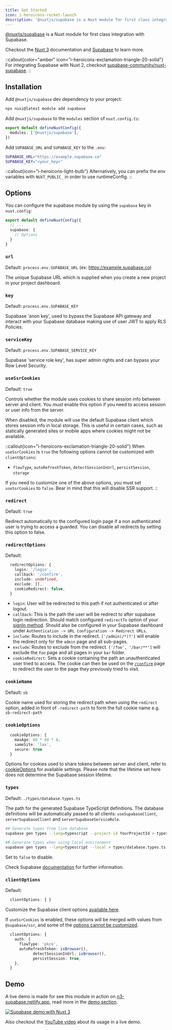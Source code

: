 ```yaml
---
title: Get Started
icon: i-heroicons-rocket-launch
description: '@nuxtjs/supabase is a Nuxt module for first class integration with Supabase.'
---
```


[@nuxtjs/supabase](https://github.com/nuxt-modules/supabase) is a Nuxt module for first class integration with Supabase.

Checkout the [Nuxt 3](https://v3.nuxtjs.org) documentation and [Supabase](https://supabase.com) to learn more.

::callout{color="amber" icon="i-heroicons-exclamation-triangle-20-solid"}
For integrating Supabase with Nuxt 2, checkout [supabase-community/nuxt-supabase](https://github.com/supabase-community/nuxt-supabase).
::

## Installation

Add `@nuxtjs/supabase` dev dependency to your project:

```bash
npx nuxi@latest module add supabase
```

Add `@nuxtjs/supabase` to the `modules` section of `nuxt.config.ts`:

```ts [nuxt.config.ts]
export default defineNuxtConfig({
  modules: ['@nuxtjs/supabase'],
})
```

Add `SUPABASE_URL` and `SUPABASE_KEY` to the `.env`:

```bash [env]
SUPABASE_URL="https://example.supabase.co"
SUPABASE_KEY="<your_key>"
```

::callout{icon="i-heroicons-light-bulb"}
Alternatively, you can prefix the env variables with `NUXT_PUBLIC_` in order to use runtimeConfig.
::

## Options

You can configure the supabase module by using the `supabase` key in `nuxt.config`:

```ts [nuxt.config.ts]
export default defineNuxtConfig({
  // ...
  supabase: {
    // Options
  }
}
```

### `url`

Default: `process.env.SUPABASE_URL` (ex: <https://example.supabase.co>)

The unique Supabase URL which is supplied when you create a new project in your project dashboard.

### `key`

Default: `process.env.SUPABASE_KEY`

Supabase 'anon key', used to bypass the Supabase API gateway and interact with your Supabase database making use of user JWT to apply RLS Policies.

### `serviceKey`

Default: `process.env.SUPABASE_SERVICE_KEY`

Supabase 'service role key', has super admin rights and can bypass your Row Level Security.

### `useSsrCookies`

Default: `true`

Controls whether the module uses cookies to share session info between server and client. You *must* enable this option if you need to access session or user info from the server.

When disabled, the module will use the default Supabase client which stores session info in local storage. This is useful in certain cases, such as statically generated sites or mobile apps where cookies might not be available.

::callout{icon="i-heroicons-exclamation-triangle-20-solid"}
When `useSsrCookies` is `true` the following options cannot be customized with `clientOptions`:

- `flowType`, `autoRefreshToken`, `detectSessionInUrl`, `persistSession`, `storage`

If you need to customize one of the above options, you must set `useSsrCookies` to `false`. Bear in mind that this will disable SSR support.
::

### `redirect`

Default: `true`

Redirect automatically to the configured login page if a non authenticated user is trying to access a guarded. You can disable all redirects by setting this option to false.

### `redirectOptions`

Default:

```ts [nuxt.config.ts]
  redirectOptions: {
    login: '/login',
    callback: '/confirm',
    include: undefined,
    exclude: [],
    cookieRedirect: false,
  }
```

- `login`: User will be redirected to this path if not authenticated or after logout.
- `callback`: This is the path the user will be redirect to after supabase login redirection. Should match configured `redirectTo` option of your [signIn method](https://supabase.com/docs/reference/javascript/auth-signinwithoauth). Should also be configured in your Supabase dashboard under `Authentication -> URL Configuration -> Redirect URLs`.
- `include`: Routes to include in the redirect. `['/admin(/*)?']` will enable the redirect only for the `admin` page and all sub-pages.
- `exclude`: Routes to exclude from the redirect. `['/foo', '/bar/**']` will exclude the `foo` page and all pages in your `bar` folder.
- `cookieRedirect`: Sets a cookie containing the path an unauthenticated user tried to access. The cookie can then be used on the [`/confirm`](https://supabase.nuxtjs.org/authentication#confirm-page-confirm) page to redirect the user to the page they previously tried to visit.

### `cookieName`

Default: `sb`

Cookie name used for storing the redirect path when using the `redirect` option, added in front of `-redirect-path` to form the full cookie name e.g. `sb-redirect-path`

### `cookieOptions`

```ts
  cookieOptions: {
    maxAge: 60 * 60 * 8,
    sameSite: 'lax',
    secure: true
  }
```

Options for cookies used to share tokens between server and client, refer to [cookieOptions](https://nuxt.com/docs/api/composables/use-cookie#options) for available settings. Please note that the lifetime set here does not determine the Supabase session lifetime.

### `types`

Default: `./types/database.types.ts`

The path for the generated Supabase TypeScript definitions. The database definitions will be automatically passed to all clients: `useSupabaseClient`, `serverSupabaseClient` and `serverSupabaseServiceRole`.

```bash
## Generate types from live database
supabase gen types --lang=typescript --project-id YourProjectId > types/database.types.ts

## Generate types when using local environment
supabase gen types --lang=typescript --local > types/database.types.ts
```

Set to `false` to disable.

Check Supabase [documentation](https://supabase.com/docs/reference/javascript/release-notes#typescript-support) for further information.

### `clientOptions`

Default:

```ts
  clientOptions: { }
```

Customize the Supabase client options [available here](https://supabase.com/docs/reference/javascript/initializing#parameters).

If `useSsrCookies` is enabled, these options will be merged with values from `@supabase/ssr`, and some of the [options cannot be customized](/get-started#usessrcookies).

```ts
  clientOptions: {
    auth: {
      flowType: 'pkce',
      autoRefreshToken: isBrowser(),
            detectSessionInUrl: isBrowser(),
            persistSession: true,
    },
  }
```

## Demo

A live demo is made for see this module in action on [n3-supabase.netlify.app](https://n3-supabase.netlify.app), read more in the [demo section](/demo).

[![Supabase demo with Nuxt 3](https://user-images.githubusercontent.com/904724/160422461-8f87500a-8dec-4413-86b2-ba04e1b2d17b.png)](https://n3-supabase.netlify.app)

Also checkout the [YouTube video](https://www.youtube.com/watch?v=jIyiRT6zT8Q) about its usage in a live demo.
